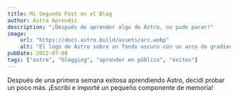 ```yaml
---
title: Mi Segundo Post en el Blog
author: Astro Aprendiz
description: "¡Después de aprender algo de Astro, no pude parar!"
image:
    url: "https://docs.astro.build/assets/arc.webp"
    alt: "El logo de Astro sobre un fondo oscuro con un arco de gradiente púrpura."
pubDate: 2022-07-08
tags: ["astro", "blogging", "aprender en público", "éxitos"]
---
```


Después de una primera semana exitosa aprendiendo Astro, decidí probar un poco más. ¡Escribí e importé un pequeño componente de memoria!
